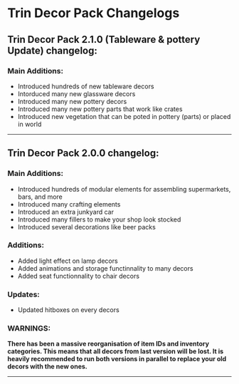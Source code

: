 # Trin Decor Pack Changelogs

## Trin Decor Pack 2.1.0 (Tableware & pottery Update) changelog:

### Main Additions:
- Introduced hundreds of new tableware decors
- Intorduced many new glassware decors
- Introduced many new pottery decors
- Introduced many new pottery parts that work like crates
- Introduced new vegetation that can be poted in pottery (parts) or placed in world

---

## Trin Decor Pack 2.0.0 changelog:

### Main Additions:
- Introduced hundreds of modular elements for assembling supermarkets, bars, and more
- Introduced many crafting elements
- Introduced an extra junkyard car
- Introduced many fillers to make your shop look stocked
- Introduced several decorations like beer packs

### Additions:
- Added light effect on lamp decors
- Added animations and storage functinnality to many decors
- Added seat functionnality to chair decors

### Updates:
- Updated hitboxes on every decors

### WARNINGS:
**There has been a massive reorganisation of item IDs and inventory categories. This means that all decors from last version will be lost. It is heavily recommended to run both versions in parallel to replace your old decors with the new ones.**

---